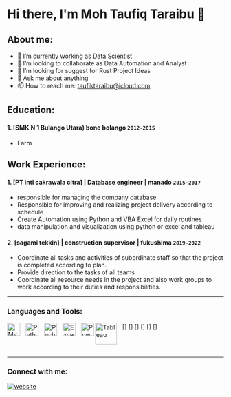 # Hi there, I'm Moh Taufiq Taraibu 👋
## About me:
- 🔭 I’m currently working as Data Scientist
- 👯 I’m looking to collaborate as Data Automation and Analyst
- 🤔 I’m looking for suggest for Rust Project Ideas
- 💬 Ask me about anything
- 📫 How to reach me: taufiktaraibu@icloud.com

## Education:

 #### 1. [SMK N 1 Bulango Utara) bone bolango `2012-2015`
   - Farm

## Work Experience:
#### 1. [PT inti cakrawala citra] | Database engineer | manado `2015-2017`
   - responsible for managing the company database
   - Responsible for improving and realizing project delivery according to schedule
   - Create Automation using Python and VBA Excel for daily routines
   - data manipulation and visualization using python or excel and tableau
#### 2. [sagami tekkin] | construction supervisor | fukushima `2019-2022`
   - Coordinate all tasks and activities of subordinate staff so that the project is completed according to plan.
   - Provide direction to the tasks of all teams
   - Coordinate all resource needs in the project and also work groups to work according to their duties and responsibilities.

---

### Languages and Tools:

[<img align="left" alt="MySQL" width="30px" src="https://cdn.jsdelivr.net/gh/devicons/devicon/icons/mysql/mysql-original.svg" style="padding-right:10px;" />]
[<img align="left" alt="Python" width="30px" src="https://upload.wikimedia.org/wikipedia/commons/thumb/c/c3/Python-logo-notext.svg/110px-Python-logo-notext.svg.png?20100317150552" style="padding-right:10px;" />]
[<img align="left" alt="Pycharm" width="30px" src="https://upload.wikimedia.org/wikipedia/commons/thumb/1/1d/PyCharm_Icon.svg/220px-PyCharm_Icon.svg.png" style="padding-right:10px;" />]
[<img align="left" alt="Excel" width="30px" src="https://is2-ssl.mzstatic.com/image/thumb/Purple126/v4/a8/fd/5a/a8fd5a84-c6f1-355f-3b9f-6e86598efaa3/XCEL.png/1200x630bb.png" style="padding-right:10px;" />]
[<img align="left" alt="Power BI" width="30px" src="https://powerbi.microsoft.com/pictures/application-logos/svg/powerbi.svg" style="padding-right:0px;" />]
[<img align="left" alt="Tableau" width="50px" src="https://logos-world.net/wp-content/uploads/2021/10/Tableau-Symbol.png" style="padding-right:10px;" />]

<br />
<br />

---
### Connect with me:

[![website](./img/linkedin-light.svg)](https://www.linkedin.com/in/moh-taufiq-taraibu-57694a269/)






